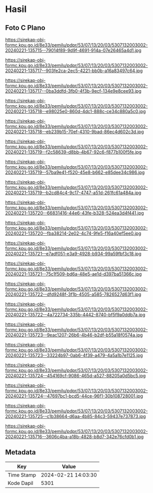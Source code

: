 # Hasil

## Foto C Plano

https://sirekap-obj-formc.kpu.go.id/8e33/pemilu/pdpr/53/07/13/20/03/5307132003002-20240221-135715--79014f89-9d9f-4691-914a-07e26465a4d1.jpg

https://sirekap-obj-formc.kpu.go.id/8e33/pemilu/pdpr/53/07/13/20/03/5307132003002-20240221-135717--903fe2ca-2ec5-4221-bb0b-a16a83497c64.jpg

https://sirekap-obj-formc.kpu.go.id/8e33/pemilu/pdpr/53/07/13/20/03/5307132003002-20240221-135717--0ba3ddfd-3fb0-4f3b-9ecf-134e9e8cee93.jpg

https://sirekap-obj-formc.kpu.go.id/8e33/pemilu/pdpr/53/07/13/20/03/5307132003002-20240221-135718--e98025e0-860d-4dc1-888c-ce34c880a5c0.jpg

https://sirekap-obj-formc.kpu.go.id/8e33/pemilu/pdpr/53/07/13/20/03/5307132003002-20240221-135718--eb239b15-70ef-4310-9bad-86ec4d602c3d.jpg

https://sirekap-obj-formc.kpu.go.id/8e33/pemilu/pdpr/53/07/13/20/03/5307132003002-20240221-135719--f2c58639-d8bb-4b67-92c6-f877b100f5fe.jpg

https://sirekap-obj-formc.kpu.go.id/8e33/pemilu/pdpr/53/07/13/20/03/5307132003002-20240221-135719--57ba9e41-f520-45e8-b662-e85dee34c986.jpg

https://sirekap-obj-formc.kpu.go.id/8e33/pemilu/pdpr/53/07/13/20/03/5307132003002-20240221-135719--b2cd84c4-9c17-4747-a51d-261fc61a484a.jpg

https://sirekap-obj-formc.kpu.go.id/8e33/pemilu/pdpr/53/07/13/20/03/5307132003002-20240221-135720--66831416-44e6-43fe-b328-524ea3d4f441.jpg

https://sirekap-obj-formc.kpu.go.id/8e33/pemilu/pdpr/53/07/13/20/03/5307132003002-20240221-135720--fba38214-2e02-4c74-9fe5-f16a40ef5ee0.jpg

https://sirekap-obj-formc.kpu.go.id/8e33/pemilu/pdpr/53/07/13/20/03/5307132003002-20240221-135721--e7adf051-e3a9-4928-b934-99a59fbf3c18.jpg

https://sirekap-obj-formc.kpu.go.id/8e33/pemilu/pdpr/53/07/13/20/03/5307132003002-20240221-135721--75c1f509-bd6a-48e5-ae1d-d397ba51366c.jpg

https://sirekap-obj-formc.kpu.go.id/8e33/pemilu/pdpr/53/07/13/20/03/5307132003002-20240221-135722--dfd9248f-3f1b-4505-a585-7826527d63f1.jpg

https://sirekap-obj-formc.kpu.go.id/8e33/pemilu/pdpr/53/07/13/20/03/5307132003002-20240221-135722--4a722734-335b-4442-8740-bf5f9a0ddb7a.jpg

https://sirekap-obj-formc.kpu.go.id/8e33/pemilu/pdpr/53/07/13/20/03/5307132003002-20240221-135723--9eac1207-26b6-4b46-b2df-b55a18f0574a.jpg

https://sirekap-obj-formc.kpu.go.id/8e33/pemilu/pdpr/53/07/13/20/03/5307132003002-20240221-135723--33224b97-0ab6-4f39-a479-4a5a1b7e1125.jpg

https://sirekap-obj-formc.kpu.go.id/8e33/pemilu/pdpr/53/07/13/20/03/5307132003002-20240221-135724--454169cf-9086-465d-a527-88205a0d5bc5.jpg

https://sirekap-obj-formc.kpu.go.id/8e33/pemilu/pdpr/53/07/13/20/03/5307132003002-20240221-135724--47697bc1-bcd5-44ce-96f1-30b108728001.jpg

https://sirekap-obj-formc.kpu.go.id/8e33/pemilu/pdpr/53/07/13/20/03/5307132003002-20240221-135725--c1b38664-d6aa-4b85-84c3-59437e737873.jpg

https://sirekap-obj-formc.kpu.go.id/8e33/pemilu/pdpr/53/07/13/20/03/5307132003002-20240221-135716--3606c4ba-a18b-4828-b8d7-342e76cfd0b1.jpg


## Metadata

| Key        | Value               |
| ---------- | ------------------- |
| Time Stamp | 2024-02-21 14:03:30 |
| Kode Dapil | 5301                |




